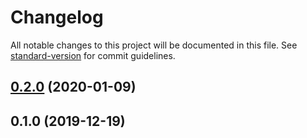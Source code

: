# Changelog

All notable changes to this project will be documented in this file. See [standard-version](https://github.com/conventional-changelog/standard-version) for commit guidelines.

## [0.2.0](https://github.com/maxkomarychev/octions/compare/v0.1.0...v0.2.0) (2020-01-09)

## 0.1.0 (2019-12-19)
